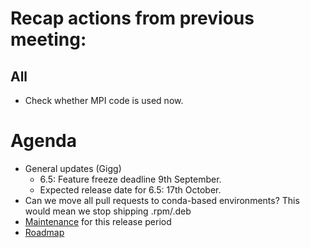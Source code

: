 # Recap actions from previous meeting:

## All
- Check whether MPI code is used now.


# Agenda
- General updates (Gigg)
  - 6.5: Feature freeze deadline 9th September.
  - Expected release date for 6.5: 17th October.
- Can we move all pull requests to conda-based environments? This would mean we stop shipping .rpm/.deb
- [Maintenance](https://github.com/mantidproject/mantid/projects/15) for this release period
- [Roadmap](https://github.com/mantidproject/roadmap/projects/1)
